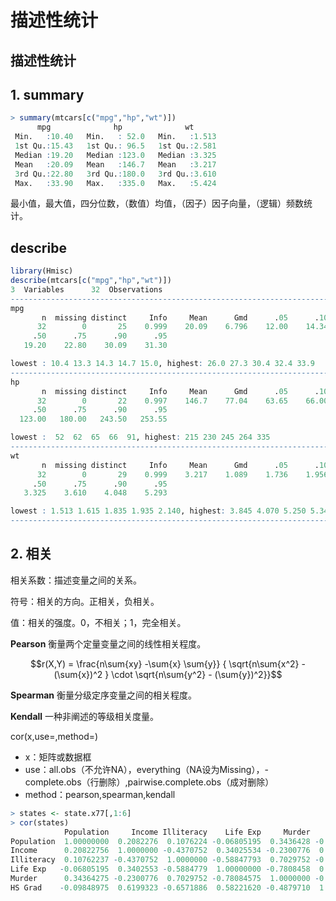 # 描述性统计

## 描述性统计

## 1. summary

```r
> summary(mtcars[c("mpg","hp","wt")])
      mpg              hp              wt       
 Min.   :10.40   Min.   : 52.0   Min.   :1.513  
 1st Qu.:15.43   1st Qu.: 96.5   1st Qu.:2.581  
 Median :19.20   Median :123.0   Median :3.325  
 Mean   :20.09   Mean   :146.7   Mean   :3.217  
 3rd Qu.:22.80   3rd Qu.:180.0   3rd Qu.:3.610  
 Max.   :33.90   Max.   :335.0   Max.   :5.424
```

最小值，最大值，四分位数，（数值）均值，（因子）因子向量，（逻辑）频数统计。

## describe

```r
library(Hmisc)
describe(mtcars[c("mpg","hp","wt")])
3  Variables      32  Observations
-------------------------------------------------------------------------------------
mpg 
       n  missing distinct     Info     Mean      Gmd      .05      .10      .25 
      32        0       25    0.999    20.09    6.796    12.00    14.34    15.43 
     .50      .75      .90      .95 
   19.20    22.80    30.09    31.30 

lowest : 10.4 13.3 14.3 14.7 15.0, highest: 26.0 27.3 30.4 32.4 33.9
-------------------------------------------------------------------------------------
hp 
       n  missing distinct     Info     Mean      Gmd      .05      .10      .25 
      32        0       22    0.997    146.7    77.04    63.65    66.00    96.50 
     .50      .75      .90      .95 
  123.00   180.00   243.50   253.55 

lowest :  52  62  65  66  91, highest: 215 230 245 264 335
-------------------------------------------------------------------------------------
wt 
       n  missing distinct     Info     Mean      Gmd      .05      .10      .25 
      32        0       29    0.999    3.217    1.089    1.736    1.956    2.581 
     .50      .75      .90      .95 
   3.325    3.610    4.048    5.293 

lowest : 1.513 1.615 1.835 1.935 2.140, highest: 3.845 4.070 5.250 5.345 5.424
-------------------------------------------------------------------------------------
```

## 2. 相关

相关系数：描述变量之间的关系。

符号：相关的方向。正相关，负相关。

值：相关的强度。0，不相关；1，完全相关。

**Pearson** 衡量两个定量变量之间的线性相关程度。

$$r(X,Y) = \frac{n\sum{xy} -\sum{x} \sum{y}} { \sqrt{n\sum{x^2} - (\sum{x})^2 } \cdot \sqrt{n\sum{y^2} - (\sum{y})^2}}$$

**Spearman** 衡量分级定序变量之间的相关程度。

**Kendall** 一种非阐述的等级相关度量。

cor\(x,use=,method=\)

* x：矩阵或数据框
* use：all.obs（不允许NA），everything（NA设为Missing），- complete.obs（行删除）,pairwise.complete.obs（成对删除）
* method：pearson,spearman,kendall

```r
> states <- state.x77[,1:6]
> cor(states)
            Population     Income Illiteracy    Life Exp     Murder     HS Grad
Population  1.00000000  0.2082276  0.1076224 -0.06805195  0.3436428 -0.09848975
Income      0.20822756  1.0000000 -0.4370752  0.34025534 -0.2300776  0.61993232
Illiteracy  0.10762237 -0.4370752  1.0000000 -0.58847793  0.7029752 -0.65718861
Life Exp   -0.06805195  0.3402553 -0.5884779  1.00000000 -0.7808458  0.58221620
Murder      0.34364275 -0.2300776  0.7029752 -0.78084575  1.0000000 -0.48797102
HS Grad    -0.09848975  0.6199323 -0.6571886  0.58221620 -0.4879710  1.00000000
```

